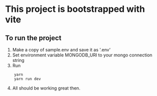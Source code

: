# This project is bootstrapped with vite

## To run the project

1.  Make a copy of sample.env and save it as '.env'
2.  Set environment variable MONGODB_URI to your mongo connection string
3.  Run 
```
    yarn
    yarn run dev
```
4.  All should be working great then.
